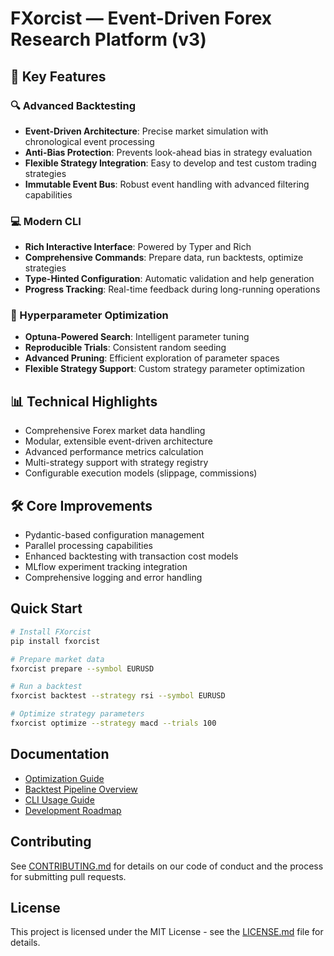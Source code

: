 # FXorcist — Event-Driven Forex Research Platform (v3)

## 🚀 Key Features

### 🔍 Advanced Backtesting
- **Event-Driven Architecture**: Precise market simulation with chronological event processing
- **Anti-Bias Protection**: Prevents look-ahead bias in strategy evaluation
- **Flexible Strategy Integration**: Easy to develop and test custom trading strategies
- **Immutable Event Bus**: Robust event handling with advanced filtering capabilities

### 💻 Modern CLI
- **Rich Interactive Interface**: Powered by Typer and Rich
- **Comprehensive Commands**: Prepare data, run backtests, optimize strategies
- **Type-Hinted Configuration**: Automatic validation and help generation
- **Progress Tracking**: Real-time feedback during long-running operations

### 🤖 Hyperparameter Optimization
- **Optuna-Powered Search**: Intelligent parameter tuning
- **Reproducible Trials**: Consistent random seeding
- **Advanced Pruning**: Efficient exploration of parameter spaces
- **Flexible Strategy Support**: Custom strategy parameter optimization

## 📊 Technical Highlights

- Comprehensive Forex market data handling
- Modular, extensible event-driven architecture
- Advanced performance metrics calculation
- Multi-strategy support with strategy registry
- Configurable execution models (slippage, commissions)

## 🛠 Core Improvements

- Pydantic-based configuration management
- Parallel processing capabilities
- Enhanced backtesting with transaction cost models
- MLflow experiment tracking integration
- Comprehensive logging and error handling

## Quick Start

```bash
# Install FXorcist
pip install fxorcist

# Prepare market data
fxorcist prepare --symbol EURUSD

# Run a backtest
fxorcist backtest --strategy rsi --symbol EURUSD

# Optimize strategy parameters
fxorcist optimize --strategy macd --trials 100
```

## Documentation

- [Optimization Guide](/docs/OPTIMIZATION_GUIDE.md)
- [Backtest Pipeline Overview](/docs/BACKTEST_PIPELINE.md)
- [CLI Usage Guide](/docs/CLI_GUIDE.md)
- [Development Roadmap](/docs/ROADMAP.md)

## Contributing

See [CONTRIBUTING.md](CONTRIBUTING.md) for details on our code of conduct and the process for submitting pull requests.

## License

This project is licensed under the MIT License - see the [LICENSE.md](LICENSE.md) file for details.